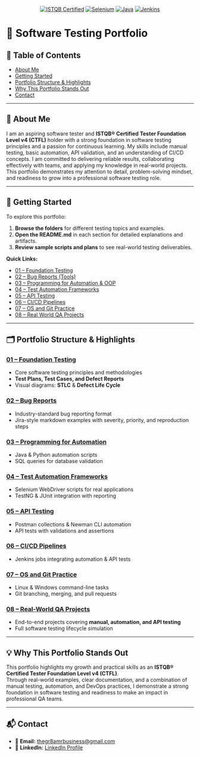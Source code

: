 <p align="center">
	<a href="https://www.istqb.org/"><img src="https://img.shields.io/badge/ISTQB-CTFL4-blue" alt="ISTQB Certified"></a>
	<a href="https://www.selenium.dev/"><img src="https://img.shields.io/badge/Selenium-WebDriver-green" alt="Selenium"></a>
	<a href="https://www.java.com/"><img src="https://img.shields.io/badge/Java-Programming-orange" alt="Java"></a>
	<a href="https://www.jenkins.io/"><img src="https://img.shields.io/badge/Jenkins-CI/CD-red" alt="Jenkins"></a>
</p>


# 🧪 Software Testing Portfolio



## 📑 Table of Contents
- [About Me](#-about-me)
- [Getting Started](#-getting-started)
- [Portfolio Structure & Highlights](#️-portfolio-structure--highlights)
- [Why This Portfolio Stands Out](#-why-this-portfolio-stands-out)
- [Contact](#-contact)
---

## 👤 About Me
I am an aspiring software tester and **ISTQB® Certified Tester Foundation Level v4 (CTFL)** holder with a strong foundation in software testing principles and a passion for continuous learning. My skills include manual testing, basic automation, API validation, and an understanding of CI/CD concepts. I am committed to delivering reliable results, collaborating effectively with teams, and applying my knowledge in real-world projects. This portfolio demonstrates my attention to detail, problem-solving mindset, and readiness to grow into a professional software testing role.

---

## 🚀 Getting Started
To explore this portfolio:
1. **Browse the folders** for different testing topics and examples.  
2. **Open the README.md** in each section for detailed explanations and artifacts.  
3. **Review sample scripts and plans** to see real-world testing deliverables.

**Quick Links:**
- [01 – Foundation Testing](./01-Foundation_Testing/README.md)
- [02 – Bug Reports (Tools)](./02-Bug_Reports/README.md)
- [03 – Programming for Automation & OOP](./03-Programming_for_Automation/README.md)
- [04 – Test Automation Frameworks](./04-Test_Automation_Frameworks/README.md)
- [05 – API Testing](./05-API_Testing/README.md)
- [06 – CI/CD Pipelines](./06-CI_CD_Pipelines/README.md)
- [07 – OS and Git Practice](./07-OS_and_Git_Practice/README.md)
- [08 – Real World QA Projects](./08-Real_World_QA_Projects/README.md)

---

## 🗂️ Portfolio Structure & Highlights

### [01 – Foundation Testing](./01-Foundation_Testing/README.md)
- Core software testing principles and methodologies  
- **Test Plans, Test Cases, and Defect Reports**  
- Visual diagrams: **STLC** & **Defect Life Cycle**  

### [02 – Bug Reports](./02-Bug_Reports/README.md)
- Industry-standard bug reporting format  
- Jira-style markdown examples with severity, priority, and reproduction steps  

### [03 – Programming for Automation](./03-Programming_for_Automation/README.md)
- Java & Python automation scripts  
- SQL queries for database validation  

### [04 – Test Automation Frameworks](./04-Test_Automation_Frameworks/README.md)
- Selenium WebDriver scripts for real applications  
- TestNG & JUnit integration with reporting  

### [05 – API Testing](./05-API_Testing/README.md)
- Postman collections & Newman CLI automation  
- API tests with validations and assertions  

### [06 – CI/CD Pipelines](./06-CI_CD_Pipelines/README.md)
- Jenkins jobs integrating automation & API tests  

### [07 – OS and Git Practice](./07-OS_and_Git_Practice/README.md)
- Linux & Windows command-line tasks  
- Git branching, merging, and pull requests  

### [08 – Real-World QA Projects](./08-Real_World_QA_Projects/README.md)
- End-to-end projects covering **manual, automation, and API testing**  
- Full software testing lifecycle simulation  

---


## 💡 Why This Portfolio Stands Out  
This portfolio highlights my growth and practical skills as an **ISTQB® Certified Tester Foundation Level v4 (CTFL)**.  
Through real-world examples, clear documentation, and a combination of manual testing, automation, and DevOps practices, I demonstrate a strong foundation in software testing and readiness to make an impact in professional QA teams.


---

## 📬 Contact
- 📧 **Email:** [thegr8amrbusiness@gmail.com](mailto:thegr8amrbusiness@gmail.com)  
- 💼 **LinkedIn:** [LinkedIn Profile](https://www.linkedin.com/)  
